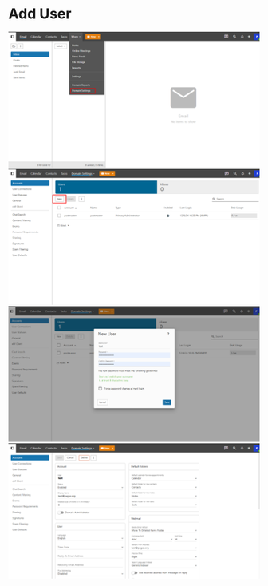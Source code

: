 # Add User

![1](images/add-user/1.png)
![2](images/add-user/2.png)
![3](images/add-user/3.png)
![4](images/add-user/4.png)